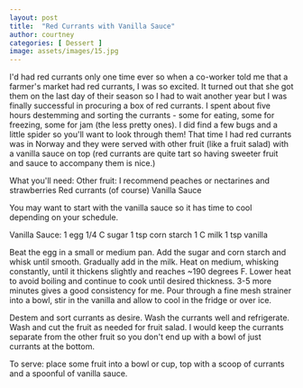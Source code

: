 ```yaml
---
layout: post
title:  "Red Currants with Vanilla Sauce"
author: courtney
categories: [ Dessert ]
image: assets/images/15.jpg
---
```


I'd had red currants only one time ever so when a co-worker told me that a farmer's market had red currants, I was so excited. It turned out that she got them on the last day of their season so I had to wait another year but I was finally successful in procuring a box of red currants. I spent about five hours destemming and sorting the currants - some for eating, some for freezing, some for jam (the less pretty ones). I did find a few bugs and a little spider so you'll want to look through them!  That time I had red currants was in Norway and they were served with other fruit (like a fruit salad) with a vanilla sauce on top (red currants are quite tart so having sweeter fruit and sauce to accompany them is nice.)

What you'll need:
Other fruit: I recommend peaches or nectarines and strawberries
Red currants (of course)
Vanilla Sauce

You may want to start with the vanilla sauce so it has time to cool depending on your schedule.

Vanilla Sauce:
1 egg
1/4 C sugar
1 tsp corn starch
1 C milk
1 tsp vanilla

Beat the egg in a small or medium pan. Add the sugar and corn starch and whisk until smooth. Gradually add in the milk. 
Heat on medium, whisking constantly, until it thickens slightly and reaches ~190 degrees F. Lower heat to avoid boiling and continue to cook until desired thickness. 3-5 more minutes gives a good consistency for me. Pour through a fine mesh strainer into a bowl, stir in the vanilla and allow to cool in the fridge or over ice.

Destem and sort currants as desire. Wash the currants well and refrigerate. Wash and cut the fruit as needed for fruit salad. I would keep the currants separate from the other fruit so you don't end up with a bowl of just currants at the bottom. 

To serve: place some fruit into a bowl or cup, top with a scoop of currants and a spoonful of vanilla sauce.

